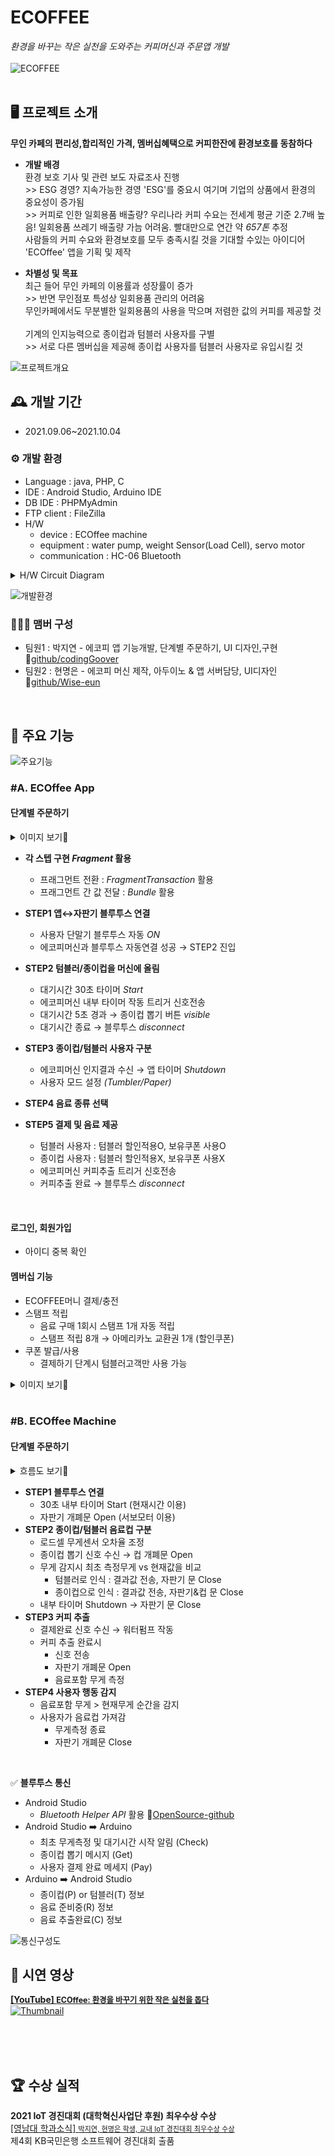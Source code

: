 # ECOFFEE
*환경을 바꾸는 작은 실천을 도와주는 커피머신과 주문앱 개발*
<br>
<br>
![ECOFFEE](https://github.com/EcoffeeProject/EcoffeeApp/blob/master/images/ecoffee_project.jpg)
<br>
<br>

## 🖥️ 프로젝트 소개
**무인 카페의 편리성,합리적인 가격, 멤버십혜택으로 커피한잔에 환경보호를 동참하다**
- **개발 배경**
<br>환경 보호 기사 및 관련 보도 자료조사 진행 
<br>>> ESG 경영? 지속가능한 경영 'ESG'를 중요시 여기며 기업의 상품에서 환경의 중요성이 증가됨 
<br>>> 커피로 인한 일회용품 배출량? 우리나라 커피 수요는 전세계 평균 기준 2.7배 높음! 일회용품 쓰레기 배출량 가늠 어려움. 빨대만으로 연간 약 *657톤* 추정 
<br> 사람들의 커피 수요와 환경보호를 모두 충족시킬 것을 기대할 수있는 아이디어 'ECOffee' 앱을 기획 및 제작

- **차별성 및 목표**
<br>최근 들어 무인 카페의 이용률과 성장률이 증가
<br>>> 반면 무인점포 특성상 일회용품 관리의 어려움
<br>무인카페에서도 무분별한 일회용품의 사용을 막으며 저렴한 값의 커피를 제공할 것  
<br>기계의 인지능력으로 종이컵과 텀블러 사용자를 구별
<br>>> 서로 다른 멤버십을 제공해 종이컵 사용자를 텀블러 사용자로 유입시킬 것

![프로젝트개요](https://github.com/EcoffeeProject/EcoffeeApp/blob/master/images/machine.png)

## 🕰️ 개발 기간
* 2021.09.06~2021.10.04

### ⚙️ 개발 환경
- Language : java, PHP, C
- IDE :  Android Studio, Arduino IDE
- DB IDE : PHPMyAdmin
- FTP client : FileZilla
- H/W 
    - device : ECOffee machine
    - equipment : water pump, weight Sensor(Load Cell), servo motor
    - communication : HC-06 Bluetooth
<details>
<summary>H/W Circuit Diagram</summary>

![회로도](https://github.com/EcoffeeProject/EcoffeeApp/blob/master/images/hw.jpg)

</details>

![개발환경](https://github.com/EcoffeeProject/EcoffeeApp/blob/master/images/devlop_system.jpg)

### 🧑‍🤝‍🧑 맴버 구성
 - 팀원1 : 박지연 - 에코피 앱 기능개발, 단계별 주문하기, UI 디자인,구현 🔗[github/codingGoover](https://github.com/codingGoover)
 - 팀원2 : 현명은 - 에코피 머신 제작, 아두이노 & 앱 서버담당, UI디자인  🔗[github/Wise-eun](https://github.com/Wise-eun)
 <br>

## 📌 주요 기능
![주요기능](https://github.com/EcoffeeProject/EcoffeeApp/blob/master/images/app_storyboard.png)
<br>

### **#A. ECOffee App**

#### 단계별 주문하기
<details>
<summary>이미지 보기🔎</summary>

![주문기능](https://github.com/EcoffeeProject/EcoffeeApp/blob/master/images/order_background.png)

</details>

- **각 스텝 구현 *Fragment* 활용**
    - 프래그먼트 전환 : *FragmentTransaction* 활용
    - 프래그먼트 간 값 전달 : *Bundle* 활용
      
- **STEP1 앱↔자판기 블루투스 연결**
    - 사용자 단말기 블루투스 자동 *ON* 
    - 에코피머신과 블루투스 자동연결 성공 → STEP2 진입
- **STEP2 텀블러/종이컵을 머신에 올림** 
    - 대기시간 30초 타이머 *Start*
    - 에코피머신 내부 타이머 작동 트리거 신호전송
    - 대기시간 5초 경과 → 종이컵 뽑기 버튼 *visible*
    - 대기시간 종료 → 블루투스 *disconnect* 
- **STEP3 종이컵/텀블러 사용자 구분**
    - 에코피머신 인지결과 수신 → 앱 타이머 *Shutdown* 
    - 사용자 모드 설정 *(Tumbler/Paper)*
- **STEP4 음료 종류 선택**
- **STEP5 결제 및 음료 제공**
    - 텀블러 사용자 : 텀블러 할인적용O, 보유쿠폰 사용O
    - 종이컵 사용자 : 텀블러 할인적용X, 보유쿠폰 사용X
    - 에코피머신 커피추출 트리거 신호전송
    - 커피추출 완료 → 블루투스 *disconnect*

<br>

#### 로그인, 회원가입
- 아이디 중복 확인

#### 멤버십 기능
- ECOFFEE머니 결제/충전
- 스탬프 적립
    - 음료 구매 1회시 스탬프 1개 자동 적립
    - 스탬프 적립 8개 → 아메리카노 교환권 1개 (할인쿠폰) 
- 쿠폰 발급/사용
    - 결제하기 단계시 텀블러고객만 사용 가능
<details>
<summary>이미지 보기🔎</summary>

![멤버십기능](https://github.com/EcoffeeProject/EcoffeeApp/blob/master/images/remain_background.png)

</details>
<br>

### **#B. ECOffee Machine**
#### 단계별 주문하기
<details>
<summary>흐름도 보기🔎</summary>

![단계별주문](https://github.com/EcoffeeProject/EcoffeeApp/blob/master/images/ordersystem.png)

</details>

- **STEP1 블루투스 연결**
    - 30초 내부 타이머 Start (현재시간 이용)
    - 자판기 개폐문 Open (서보모터 이용)
- **STEP2 종이컵/텀블러 음료컵 구분**
    - 로드셀 무게센서 오차율 조정
    - 종이컵 뽑기 신호 수신 → 컵 개폐문 Open
    - 무게 감지시 최초 측정무게 vs 현재값을 비교
        - 텀블러로 인식 : 결과값 전송, 자판기 문 Close 
        - 종이컵으로 인식 : 결과값 전송, 자판기&컵 문 Close
    - 내부 타이머 Shutdown → 자판기 문 Close
- **STEP3 커피 추출** 
    - 결제완료 신호 수신 → 워터펌프 작동  
    - 커피 추출 완료시 
        - 신호 전송
        - 자판기 개폐문 Open
        - 음료포함 무게 측정 
- **STEP4 사용자 행동 감지**
    - 음료포함 무게 > 현재무게 순간을 감지
    - 사용자가 음료컵 가져감
        - 무게측정 종료  
        - 자판기 개폐문 Close

<br>

✅ **블루투스 통신**
- Android Studio
    - *Bluetooth Helper API* 활용 🔗[OpenSource-github](https://github.com/BasicAirData/BluetoothHelper)
 - Android Studio ➡️ Arduino
    - 최초 무게측정 및 대기시간 시작 알림 (Check)
    - 종이컵 뽑기 메시지 (Get)  
    - 사용자 결제 완료 메세지 (Pay)
- Arduino ➡️ Android Studio
    - 종이컵(P) or 텀블러(T) 정보
    - 음료 준비중(R) 정보
    - 음료 추출완료(C) 정보

![통신구성도](https://github.com/EcoffeeProject/EcoffeeApp/blob/master/images/system.jpg)
<br>

## 🎥 시연 영상

[**[YouTube] <span style="font-size:89%">ECOffee: 환경을 바꾸기 위한 작은 실천을 돕다</span>**](https://www.youtube.com/watch?v=bfVl7gEw7QU)
<br>
[![Thumbnail](https://github.com/EcoffeeProject/EcoffeeApp/blob/master/images/Tumbnail.jpg)](https://www.youtube.com/watch?v=bfVl7gEw7QU)
<br>
<br>

<br>
<br>


## 🏆 수상 실적
**2021 IoT 경진대회 (대학혁신사업단 후원) 최우수상 수상**
<br>
[[영남대 학과소식] <span style="font-size:80%">박지연, 현명은 학생, 교내 IoT 경진대회 최우수상 수상</span>](https://www.yu.ac.kr/cse/community/news.do?mode=view&articleNo=5372809&article.offset=0&articleLimit=10)
<br>
제4회 KB국민은행 소프트웨어 경진대회 출품
<br>

